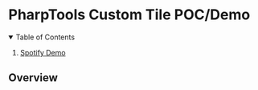 # PharpTools Custom Tile POC/Demo
<!-- TABLE OF CONTENTS -->
<details open="open">
  <summary>Table of Contents</summary>
  <ol>
    <li>
      <a href="/Spotify Demo/">Spotify Demo</a>
    </li>    
  </ol>
</details>

## Overview


